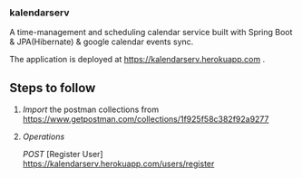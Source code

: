 
### kalendarserv

A time-management and scheduling calendar service built with Spring Boot & JPA(Hibernate) & google calendar events sync.

The application is deployed at https://kalendarserv.herokuapp.com . 

## Steps to follow

1. *Import* the postman collections from https://www.getpostman.com/collections/1f925f58c382f92a9277

2. *Operations*

      *POST*  [Register User]  https://kalendarserv.herokuapp.com/users/register

